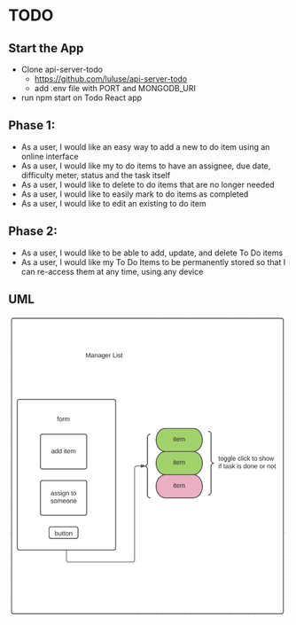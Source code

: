 # TODO 

## Start the App
- Clone api-server-todo 
    - https://github.com/luluse/api-server-todo
    - add .env file with PORT and MONGODB_URI
- run npm start on Todo React app

## Phase 1: 

- As a user, I would like an easy way to add a new to do item using an online interface
- As a user, I would like my to do items to have an assignee, due date, difficulty meter, status and the task itself
- As a user, I would like to delete to do items that are no longer needed
- As a user, I would like to easily mark to do items as completed
- As a user, I would like to edit an existing to do item

## Phase 2: 
- As a user, I would like to be able to add, update, and delete To Do items
- As a user, I would like my To Do Items to be permanently stored so that I can re-access them at any time, using any device

## UML
![TODO uml](./assets/uml.png)